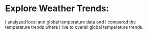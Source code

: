 # Explore Weather Trends:
I analyzed local and global temperature data and I compared the temperature trends where I live to overall global temperature trends.
